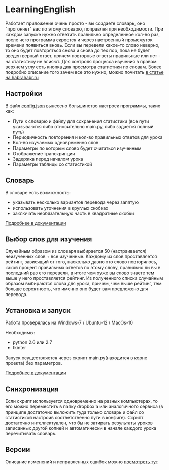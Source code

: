 LearningEnglish
===============
Работает приложение очень просто - вы создаете словарь, оно "прогоняет" вас по этому словарю, поправляя при необходимости. При каждом запуске нужно ответить правильно определенное кол-во раз, после чего программа скроется и через настроенный промежуток времени появиться вновь. Если вы перевели какое-то слово неверно, то оно будет повторяться снова и снова до тех пор, пока не будет введен верный ответ, причем повторные ответы правильные или нет - на статистику не влияют.
Для контроля процесса изучения в правом верхнем углу есть кнопка для просмотра статистики по словам.
Более подробно описание того зачем все это нужно, можно почитать [в статье на habrahabr.ru](http://habrahabr.ru/post/152831/)

## Настройки
В файл [config.json](https://github.com/ReanGD/LearningEnglish/blob/master/config.json) вынесено большинство настроек программы, таких как:
* Пути к словарю и файлу для сохранения статистики (все пути указываются либо относительно main.py, либо задается полный путь)
* Периодичность повторения и кол-во правильных ответов для урока
* Кол-во изучаемых одновременно слов
* Параметры по которым слово будет считаться изученным
* Отображение транскрипции
* Задержка перед началом урока
* Параметры таблицы со статистикой

## Словарь
В словаре есть возможность:
* указывать несколько вариантов перевода через запятую
* использовать уточнения в круглых скобках
* заключать необязательную часть в квадратные скобки

[Подробнее в документации](https://github.com/ReanGD/LearningEnglish/wiki/Словарь)  

## Выбор слов для изучения
Случайным образом из словаря выбирается 50 (настраивается) неизученных слов + все изученные. Каждому из слов проставляется рейтинг, зависящий от того, насколько давно это слово повторялось, какой процент правильных ответов по этому слову, правильно ли вы в последний раз его перевели, в итоге чем хуже вы слово знаете тем выше у него проставляется рейтинг. Из полученного списка случайным образом выбираются слова для урока, причем, чем выше рейтинг, тем больше вероятность, что именно оно будет вам предложено для перевода.

## Установка и запуск
Работа проверялась на Windows-7 / Ubuntu-12 / MacOs-10

Необходимы:
* python 2.6 или 2.7
* tkinter

Запуск осуществляется через скрипт main.py(находится в корне проекта) без параметров.

[Подробнее в документации](https://github.com/ReanGD/LearningEnglish/wiki/Установка-и-запуск)  

## Синхронизация
Если скрипт используется одновременно на разных компьютерах, то его можно переместить в папку dropbox'а или аналогичного сервиса (в принципе достаточно выложить туда только словарь и файл со статистикой настроив соответственно пути в конфиге). Скрипт достаточно интеллектуален, что бы не затирать результаты уроков записанных другой копией и автоматически в начале каждого урока перечитывать словарь.

## Версии
Описание изменений и исправленных ошибок можно [посмотреть тут](https://github.com/ReanGD/LearningEnglish/wiki/Список-версий-с-описанием-всех-изменений-в-них)